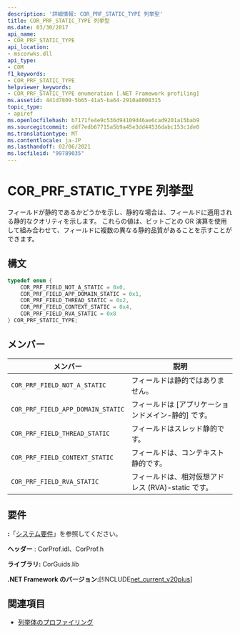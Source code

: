 ```yaml
---
description: '詳細情報: COR_PRF_STATIC_TYPE 列挙型'
title: COR_PRF_STATIC_TYPE 列挙型
ms.date: 03/30/2017
api_name:
- COR_PRF_STATIC_TYPE
api_location:
- mscorwks.dll
api_type:
- COM
f1_keywords:
- COR_PRF_STATIC_TYPE
helpviewer_keywords:
- COR_PRF_STATIC_TYPE enumeration [.NET Framework profiling]
ms.assetid: 441d7809-5b65-41a5-ba64-2910a8008315
topic_type:
- apiref
ms.openlocfilehash: b7171fe4e9c536d94109d46ae6cad9201a15bab9
ms.sourcegitcommit: ddf7edb67715a5b9a45e3dd44536dabc153c1de0
ms.translationtype: MT
ms.contentlocale: ja-JP
ms.lasthandoff: 02/06/2021
ms.locfileid: "99789035"
---
```

# <a name="cor_prf_static_type-enumeration"></a>COR_PRF_STATIC_TYPE 列挙型

フィールドが静的であるかどうかを示し、静的な場合は、フィールドに適用される静的なクオリティを示します。 これらの値は、ビットごとの OR 演算を使用して組み合わせて、フィールドに複数の異なる静的品質があることを示すことができます。  
  
## <a name="syntax"></a>構文  
  
```cpp  
typedef enum {  
    COR_PRF_FIELD_NOT_A_STATIC = 0x0,  
    COR_PRF_FIELD_APP_DOMAIN_STATIC = 0x1,  
    COR_PRF_FIELD_THREAD_STATIC = 0x2,  
    COR_PRF_FIELD_CONTEXT_STATIC = 0x4,  
    COR_PRF_FIELD_RVA_STATIC = 0x8  
} COR_PRF_STATIC_TYPE;  
```  
  
## <a name="members"></a>メンバー  
  
|メンバー|説明|  
|------------|-----------------|  
|`COR_PRF_FIELD_NOT_A_STATIC`|フィールドは静的ではありません。|  
|`COR_PRF_FIELD_APP_DOMAIN_STATIC`|フィールドは [アプリケーションドメイン-静的] です。|  
|`COR_PRF_FIELD_THREAD_STATIC`|フィールドはスレッド静的です。|  
|`COR_PRF_FIELD_CONTEXT_STATIC`|フィールドは、コンテキスト静的です。|  
|`COR_PRF_FIELD_RVA_STATIC`|フィールドは、相対仮想アドレス (RVA)-static です。|  
  
## <a name="requirements"></a>要件  

 **:**「[システム要件](../../get-started/system-requirements.md)」を参照してください。  
  
 **ヘッダー** : CorProf.idl、CorProf.h  
  
 **ライブラリ:** CorGuids.lib  
  
 **.NET Framework のバージョン:**[!INCLUDE[net_current_v20plus](../../../../includes/net-current-v20plus-md.md)]  
  
## <a name="see-also"></a>関連項目

- [列挙体のプロファイリング](profiling-enumerations.md)
